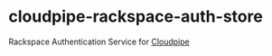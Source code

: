 # cloudpipe-rackspace-auth-store
Rackspace Authentication Service for [Cloudpipe](https://github.com/cloudpipe)
